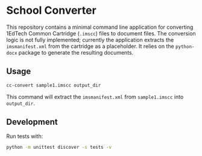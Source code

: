 # School Converter

This repository contains a minimal command line application for converting
1EdTech Common Cartridge (`.imscc`) files to document files. The conversion
logic is not fully implemented; currently the application extracts the
`imsmanifest.xml` from the cartridge as a placeholder. It relies on the
`python-docx` package to generate the resulting documents.

## Usage

```bash
cc-convert sample1.imscc output_dir
```

This command will extract the `imsmanifest.xml` from `sample1.imscc` into
`output_dir`.

## Development

Run tests with:

```bash
python -m unittest discover -s tests -v
```
